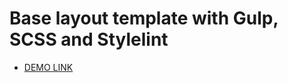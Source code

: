 # Base layout template with Gulp, SCSS and Stylelint
 - [DEMO LINK](https://anastasiiaaliinyk.github.io/Clearcut_layout)
